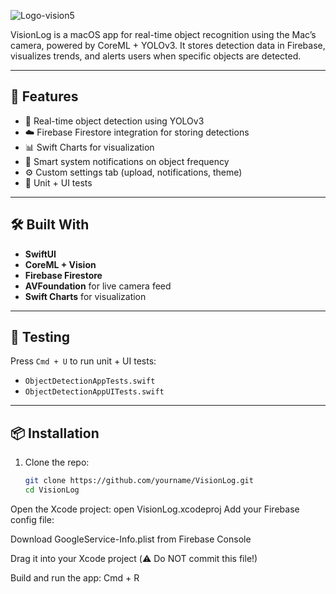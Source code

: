 ![Logo-vision5](https://github.com/user-attachments/assets/3cfb4331-0258-4fd5-b8cd-843cae10d583)


VisionLog is a macOS app for real-time object recognition using the Mac’s camera, powered by CoreML + YOLOv3. It stores detection data in Firebase, visualizes trends, and alerts users when specific objects are detected.

---

## 🚀 Features

- 📸 Real-time object detection using YOLOv3
- ☁️ Firebase Firestore integration for storing detections
- 📊 Swift Charts for visualization
- 🔔 Smart system notifications on object frequency
- ⚙️ Custom settings tab (upload, notifications, theme)
- 🧪 Unit + UI tests

---

## 🛠 Built With

- **SwiftUI**
- **CoreML + Vision**
- **Firebase Firestore**
- **AVFoundation** for live camera feed
- **Swift Charts** for visualization

---

## 🧪 Testing

Press `Cmd + U` to run unit + UI tests:

- `ObjectDetectionAppTests.swift`
- `ObjectDetectionAppUITests.swift`

---

## 📦 Installation

1. Clone the repo:
   ```bash
   git clone https://github.com/yourname/VisionLog.git
   cd VisionLog
Open the Xcode project:
open VisionLog.xcodeproj
Add your Firebase config file:

Download GoogleService-Info.plist from Firebase Console

Drag it into your Xcode project (⚠️ Do NOT commit this file!)

Build and run the app:
Cmd + R
